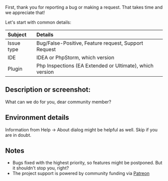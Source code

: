 First, thank you for reporting a bug or making a request. That takes time and we appreciate that!

Let's start with common details:
 
| Subject    | Details                                                  |
| :--------- | :------------------------------------------------------- |
| Issue type | Bug/False-Positive, Feature request, Support Request     |
| IDE        | IDEA or PhpStorm, which version                          |
| Plugin     | Php Inspections (EA Extended or Ultimate), which version |

Description or screenshot:
--
What can we do for you, dear community member?

Environment details
---
Information from Help -> About dialog might be helpful as well. Skip if you are in doubt.


Notes
---
- Bugs fixed with the highest priority, so features might be postponed. But it shouldn't stop you, right?
- The project support is powered by community funding via [Patreon](https://www.patreon.com/kalessil)